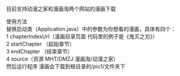目前支持动漫之家和漫画淘两个网站的漫画下载  

使用方法  
替换启动类（Application.java）中的参数为你想看的漫画，具体有四个：  
1 chapterIndexUrl（漫画目录页面 代码里的例子是《鬼灭之刃》）  
2 startChapter （起始章节）  
3 endChapter （结束章节）  
4 source（资源 MHT/DMZJ 漫画淘/动漫之家）  
然后运行程序 漫画会下载到根目录的/pic1/文件夹下
